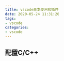 ```yaml
---
title: vscode基本使用和插件
date: 2020-05-24 11:31:20
tags:
- vscode
categories:
- vscode
---
```


## 配置C/C++

<!--more-->
